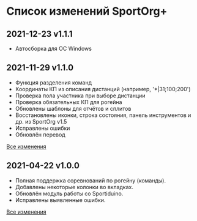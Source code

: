 # Список изменений SportOrg+

## 2021-12-23 v1.1.1

* Автосборка для ОС Windows

## 2021-11-29 v1.1.0

* Функция разделения команд
* Координаты КП из описания дистанций (например, '\*|31;100;200')
* Проверка пола участника при выборе дистанции
* Проверка обязательных КП для рогейна
* Обновлены шаблоны для отчётов и сплитов
* Восстановлены иконки, строка состояния, панель инструментов и др. из SportOrg v1.5
* Исправлены ошибки
* Обновлён перевод

[Все изменения](https://github.com/sembruk/sportorg-plus/compare/v1.0.0...v1.1.0)


## 2021-04-22 v1.0.0

* Полная поддержка соревнований по рогейну (команды).
* Добавлены некоторые колонки во вкладках.
* Обновлён модуль работы со Sportiduino.
* Исправлены выявленные ошибки.

[Все изменения](https://github.com/sembruk/sportorg-plus/compare/3a69d94...v1.0.0)
